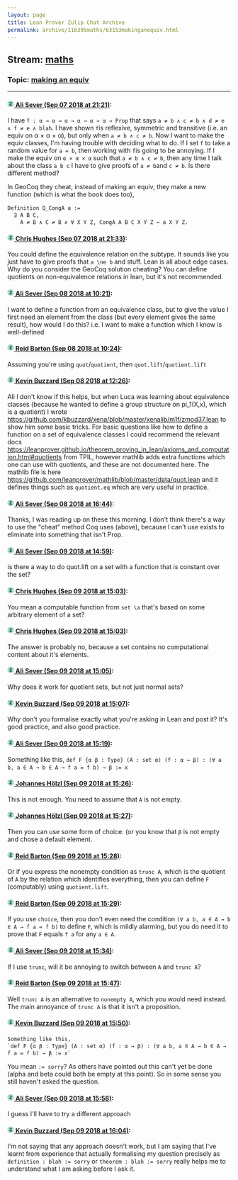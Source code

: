 ```yaml
---
layout: page
title: Lean Prover Zulip Chat Archive 
permalink: archive/116395maths/63153makinganequiv.html
---
```


## Stream: [maths](index.html)
### Topic: [making an equiv](63153makinganequiv.html)

---

#### [![Click to go to Zulip](../../assets/img/zulip2.png) Ali Sever (Sep 07 2018 at 21:21)](https://leanprover.zulipchat.com/#narrow/stream/116395-maths/topic/making%20an%20equiv/near/133531588):
I have `f : α → α → α → α → α → α → Prop` that says `a ≠ b ∧ c ≠ b ∧ d ≠ e ∧ f ≠ e ∧ blah`. I have shown `f`is reflexive, symmetric and transitive (i.e. an equiv on α × α × α), but only when `a ≠ b ∧ c ≠ b`. Now I want to make the equiv classes, I'm having trouble with deciding what to do.
 If I set `f` to take a random value for `a = b`, then working with `f`is going to be annoying. If I make the equiv on `α × α × α` such that `a ≠ b ∧ c ≠ b`, then any time I talk about the class `a b c` I have to give proofs of `a ≠ b`and `c ≠ b`. Is there different method? 

In GeoCoq they cheat, instead of making an equiv, they make a new function (which is what the book does too),
```coq
Definition Q_CongA a :=
  ∃ A B C,
    A ≠ B ∧ C ≠ B ∧ ∀ X Y Z, CongA A B C X Y Z ↔ a X Y Z.
```

#### [![Click to go to Zulip](../../assets/img/zulip2.png) Chris Hughes (Sep 07 2018 at 21:33)](https://leanprover.zulipchat.com/#narrow/stream/116395-maths/topic/making%20an%20equiv/near/133532250):
You could define the equivalence relation on the subtype. It sounds like you just have to give proofs that `a \ne b` and stuff. Lean is all about edge cases. Why do you consider the GeoCoq solution cheating? You can define quotients on non-equivalence relations in lean, but it's not recommended.

#### [![Click to go to Zulip](../../assets/img/zulip2.png) Ali Sever (Sep 08 2018 at 10:21)](https://leanprover.zulipchat.com/#narrow/stream/116395-maths/topic/making%20an%20equiv/near/133559910):
I want to define a function from an equivalence class, but to give the value I first need an element from the class (but every element gives the same result), how would I do this? i.e. I want to make a function which I know is well-defined

#### [![Click to go to Zulip](../../assets/img/zulip2.png) Reid Barton (Sep 08 2018 at 10:24)](https://leanprover.zulipchat.com/#narrow/stream/116395-maths/topic/making%20an%20equiv/near/133560004):
Assuming you're using `quot`/`quotient`, then `quot.lift`/`quotient.lift`

#### [![Click to go to Zulip](../../assets/img/zulip2.png) Kevin Buzzard (Sep 08 2018 at 12:26)](https://leanprover.zulipchat.com/#narrow/stream/116395-maths/topic/making%20an%20equiv/near/133563238):
Ali I don't know if this helps, but when Luca was learning about equivalence classes (because he wanted to define a group structure on pi_1(X,x), which is a quotient) I wrote https://github.com/kbuzzard/xena/blob/master/xenalib/m1f/zmod37.lean to show him some basic tricks. For basic questions like how to define a function on a set of equivalence classes I could recommend the relevant docs https://leanprover.github.io/theorem_proving_in_lean/axioms_and_computation.html#quotients from TPIL, however mathlib adds extra functions which one can use with quotients, and these are not documented here. The mathlib file is here https://github.com/leanprover/mathlib/blob/master/data/quot.lean and it defines things such as `quotient.eq` which are very useful in practice.

#### [![Click to go to Zulip](../../assets/img/zulip2.png) Ali Sever (Sep 08 2018 at 16:44)](https://leanprover.zulipchat.com/#narrow/stream/116395-maths/topic/making%20an%20equiv/near/133570338):
Thanks, I was reading up on these this morning. I don't think there's a way to use the "cheat" method Coq uses (above), because I can't use exists to eliminate into something that isn't Prop.

#### [![Click to go to Zulip](../../assets/img/zulip2.png) Ali Sever (Sep 09 2018 at 14:59)](https://leanprover.zulipchat.com/#narrow/stream/116395-maths/topic/making%20an%20equiv/near/133608290):
is there a way to do quot.lift on a set with a function that is constant over the set?

#### [![Click to go to Zulip](../../assets/img/zulip2.png) Chris Hughes (Sep 09 2018 at 15:03)](https://leanprover.zulipchat.com/#narrow/stream/116395-maths/topic/making%20an%20equiv/near/133608428):
You mean a computable function from `set \a` that's based on some arbitrary element of a set?

#### [![Click to go to Zulip](../../assets/img/zulip2.png) Chris Hughes (Sep 09 2018 at 15:03)](https://leanprover.zulipchat.com/#narrow/stream/116395-maths/topic/making%20an%20equiv/near/133608436):
The answer is probably no, because a set contains no computational content about it's elements.

#### [![Click to go to Zulip](../../assets/img/zulip2.png) Ali Sever (Sep 09 2018 at 15:05)](https://leanprover.zulipchat.com/#narrow/stream/116395-maths/topic/making%20an%20equiv/near/133608502):
Why does it work for quotient sets, but not just normal sets?

#### [![Click to go to Zulip](../../assets/img/zulip2.png) Kevin Buzzard (Sep 09 2018 at 15:07)](https://leanprover.zulipchat.com/#narrow/stream/116395-maths/topic/making%20an%20equiv/near/133608553):
Why don't you formalise exactly what you're asking in Lean and post it? It's good practice, and also good practice.

#### [![Click to go to Zulip](../../assets/img/zulip2.png) Ali Sever (Sep 09 2018 at 15:19)](https://leanprover.zulipchat.com/#narrow/stream/116395-maths/topic/making%20an%20equiv/near/133608945):
Something like this, 
`def F {α β : Type} (A : set α) (f : α → β) : (∀ a b, a ∈ A → b ∈ A → f a = f b) → β := x`

#### [![Click to go to Zulip](../../assets/img/zulip2.png) Johannes Hölzl (Sep 09 2018 at 15:26)](https://leanprover.zulipchat.com/#narrow/stream/116395-maths/topic/making%20an%20equiv/near/133609193):
This is not enough. You need to assume that `A` is not empty.

#### [![Click to go to Zulip](../../assets/img/zulip2.png) Johannes Hölzl (Sep 09 2018 at 15:27)](https://leanprover.zulipchat.com/#narrow/stream/116395-maths/topic/making%20an%20equiv/near/133609197):
Then you can use some form of choice. (or you know that `β` is not empty and chose a default element.

#### [![Click to go to Zulip](../../assets/img/zulip2.png) Reid Barton (Sep 09 2018 at 15:28)](https://leanprover.zulipchat.com/#narrow/stream/116395-maths/topic/making%20an%20equiv/near/133609247):
Or if you express the nonempty condition as `trunc A`, which is the quotient of `A` by the relation which identifies everything, then you can define `F` (computably) using `quotient.lift`.

#### [![Click to go to Zulip](../../assets/img/zulip2.png) Reid Barton (Sep 09 2018 at 15:29)](https://leanprover.zulipchat.com/#narrow/stream/116395-maths/topic/making%20an%20equiv/near/133609264):
If you use `choice`, then you don't even need the condition `(∀ a b, a ∈ A → b ∈ A → f a = f b)` to define `F`, which is mildly alarming, but you do need it to prove that `F` equals `f a` for any `a ∈ A`.

#### [![Click to go to Zulip](../../assets/img/zulip2.png) Ali Sever (Sep 09 2018 at 15:34)](https://leanprover.zulipchat.com/#narrow/stream/116395-maths/topic/making%20an%20equiv/near/133609451):
If I use `trunc`, will it be annoying to switch between `A` and `trunc A`?

#### [![Click to go to Zulip](../../assets/img/zulip2.png) Reid Barton (Sep 09 2018 at 15:47)](https://leanprover.zulipchat.com/#narrow/stream/116395-maths/topic/making%20an%20equiv/near/133609872):
Well `trunc A` is an alternative to `nonempty A`, which you would need instead.
The main annoyance of `trunc A` is that it isn't a proposition.

#### [![Click to go to Zulip](../../assets/img/zulip2.png) Kevin Buzzard (Sep 09 2018 at 15:50)](https://leanprover.zulipchat.com/#narrow/stream/116395-maths/topic/making%20an%20equiv/near/133610024):
```quote
Something like this, 
`def F {α β : Type} (A : set α) (f : α → β) : (∀ a b, a ∈ A → b ∈ A → f a = f b) → β := x`
```
You mean `:= sorry`? As others have pointed out this can't yet be done (alpha and beta could both be empty at this point). So in some sense you still haven't asked the question.

#### [![Click to go to Zulip](../../assets/img/zulip2.png) Ali Sever (Sep 09 2018 at 15:58)](https://leanprover.zulipchat.com/#narrow/stream/116395-maths/topic/making%20an%20equiv/near/133610381):
I guess I'll have to try a different approach

#### [![Click to go to Zulip](../../assets/img/zulip2.png) Kevin Buzzard (Sep 09 2018 at 16:04)](https://leanprover.zulipchat.com/#narrow/stream/116395-maths/topic/making%20an%20equiv/near/133610654):
I'm not saying that any approach doesn't work, but I am saying that I've learnt from experience that actually formalising my question precisely as `definition : blah := sorry` or `theorem : blah := sorry` really helps me to understand what I am asking before I ask it.

